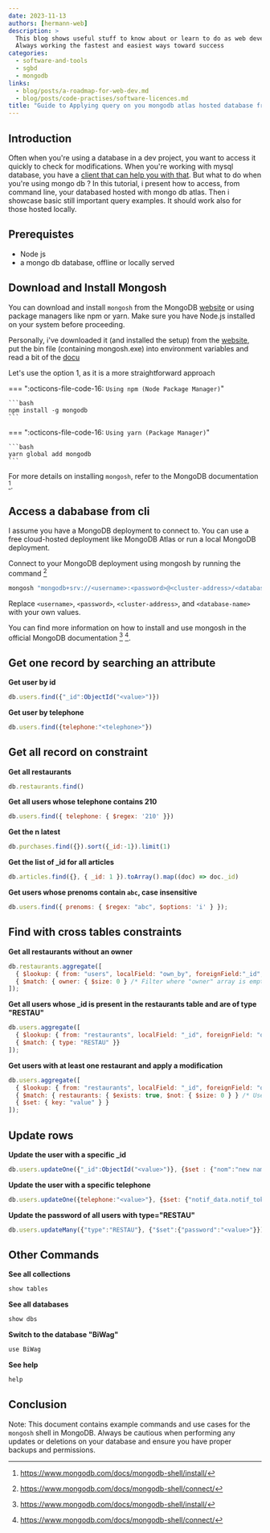 ```yaml
---
date: 2023-11-13
authors: [hermann-web]
description: >
  This blog shows useful stuff to know about or learn to do as web developer or data scientist/engineer
  Always working the fastest and easiest ways toward success
categories:
  - software-and-tools
  - sgbd
  - mongodb
links:
  - blog/posts/a-roadmap-for-web-dev.md
  - blog/posts/code-practises/software-licences.md
title: "Guide to Applying query on you mongodb atlas hosted database from command line"
---
```


## Introduction
Often when you're using a database in a dev project, you want to access it quickly to check for modifications. When you're working with mysql database, you have a [client that can help you with that](../mysql/comprehensive-guide-to-installing-mysql-and-connecting-to-databases.md). But what to do when you're using mongo db ?
In this tutorial, i present how to access, from command line, your databased hosted with mongo db atlas. Then i showcase basic still important query examples.
It should work also for those hosted locally.

## Prerequistes
- Node js
- a mongo db database, offline or locally served

## Download and Install Mongosh

You can download and install `mongosh` from the MongoDB [website](https://www.mongodb.com/try/download/shell) or using package managers like npm or yarn. Make sure you have Node.js installed on your system before proceeding.

Personally, i've downloaded it (and installed the setup) from the [website](https://www.mongodb.com/try/download/shell), put the bin file (containing mongosh.exe) into environment variables and read a bit of the [docu](https://www.mongodb.com/docs/mongodb-shell/) 

Let's use the option 1, as it is a more straightforward approach

=== ":octicons-file-code-16: `Using npm (Node Package Manager)`"

    ```bash
    npm install -g mongodb
    ```

=== ":octicons-file-code-16: `Using yarn (Package Manager)`"

    ```bash
    yarn global add mongodb
    ```

<!-- more -->

For more details on installing `mongosh`, refer to the MongoDB documentation [^mongosh-install].

## Access a dababase from cli
I assume you have a MongoDB deployment to connect to. You can use a free cloud-hosted deployment like MongoDB Atlas or run a local MongoDB deployment.

Connect to your MongoDB deployment using mongosh by running the command [^mongosh-access]
```bash
mongosh "mongodb+srv://<username>:<password>@<cluster-address>/<database-name>"
```

Replace `<username>`, `<password>`, `<cluster-address>`, and `<database-name>` with your own values.

You can find more information on how to install and use mongosh in the official MongoDB documentation [^mongosh-install] [^mongosh-access].

[^mongosh-install]: https://www.mongodb.com/docs/mongodb-shell/install/
[^mongosh-access]: https://www.mongodb.com/docs/mongodb-shell/connect/

## Get one record by searching an attribute 

**Get user by id**
```javascript
db.users.find({"_id":ObjectId("<value>")})
```

**Get user by telephone**
```javascript
db.users.find({telephone:"<telephone>"})
```

## Get all record on constraint

**Get all restaurants**
```javascript
db.restaurants.find()
```

**Get all users whose telephone contains 210**
```javascript
db.users.find({ telephone: { $regex: '210' }})
```

**Get the n latest**
```javascript
db.purchases.find({}).sort({_id:-1}).limit(1)
```

**Get the list of _id for all articles**
```javascript
db.articles.find({}, { _id: 1 }).toArray().map((doc) => doc._id)
```

**Get users whose prenoms contain `abc`, case insensitive**
```javascript
db.users.find({ prenoms: { $regex: "abc", $options: 'i' } });
```

## Find with cross tables constraints

**Get all restaurants without an owner**
```javascript
db.restaurants.aggregate([
  { $lookup: { from: "users", localField: "own_by", foreignField:"_id", as: "owner" } },
  { $match: { owner: { $size: 0 } /* Filter where "owner" array is empty, meaning no matching user found*/ } }
]);
```

**Get all users whose _id is present in the restaurants table and are of type "RESTAU"**
```javascript
db.users.aggregate([
  { $lookup: { from: "restaurants", localField: "_id", foreignField: "own_by", as: "restau" }},
  { $match: { type: "RESTAU" }}
]);
```

**Get users with at least one restaurant and apply a modification**
```javascript
db.users.aggregate([
  { $lookup: { from: "restaurants", localField: "_id", foreignField: "own_by", as: "restaurants" } },
  { $match: { restaurants: { $exists: true, $not: { $size: 0 } } /* Users with at least one restaurant*/ } },
  { $set: { key: "value" } }
]);
```

## Update rows

**Update the user with a specific _id**
```javascript
db.users.updateOne({"_id":ObjectId("<value>")}, {$set : {"nom":"new name"}})
```

**Update the user with a specific telephone**
```javascript
db.users.updateOne({telephone:"<value>"}, {$set: {"notif_data.notif_token":"<value>"}})
```

**Update the password of all users with type="RESTAU"**
```javascript
db.users.updateMany({"type":"RESTAU"}, {"$set":{"password":"<value>"}})
```

## Other Commands

**See all collections**
```javascript
show tables
```

**See all databases**
```javascript
show dbs
```

**Switch to the database "BiWag"**
```javascript
use BiWag
```

**See help**
```javascript
help
```

## Conclusion
Note: This document contains example commands and use cases for the `mongosh` shell in MongoDB. Always be cautious when performing any updates or deletions on your database and ensure you have proper backups and permissions.
